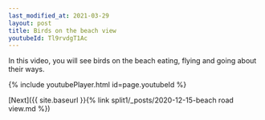 ```yaml
---
last_modified_at: 2021-03-29
layout: post
title: Birds on the beach view
youtubeId: Tl9rvdgT1Ac
---
```

 
In this video, you will see birds on the beach eating, flying and going about their ways.
 
 
 


{% include youtubePlayer.html id=page.youtubeId %}
 
 
[Next]({{ site.baseurl }}{% link split1/_posts/2020-12-15-beach road view.md %})
